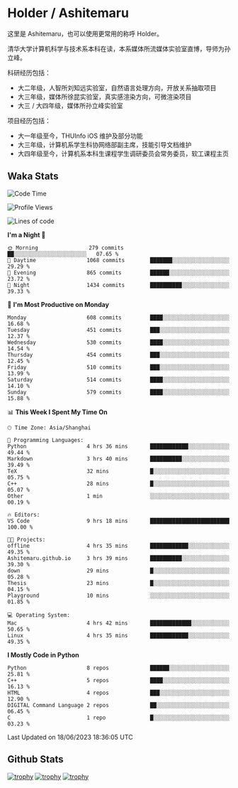 # Holder / Ashitemaru

这里是 Ashitemaru，也可以使用更常用的称呼 Holder。

清华大学计算机科学与技术系本科在读，本系媒体所流媒体实验室直博，导师为孙立峰。

科研经历包括：

- 大二年级，人智所刘知远实验室，自然语言处理方向，开放关系抽取项目
- 大三年级，媒体所徐昆实验室，真实感渲染方向，可微渲染项目
- 大三 / 大四年级，媒体所孙立峰实验室

项目经历包括：

- 大一年级至今，THUInfo iOS 维护及部分功能
- 大三年级，计算机系学生科协网络部副主席，技能引导文档维护
- 大四年级至今，计算机系本科生课程学生调研委员会常务委员，软工课程主页

## Waka Stats

<!--START_SECTION:waka-->
![Code Time](http://img.shields.io/badge/Code%20Time-935%20hrs%2058%20mins-blue)

![Profile Views](http://img.shields.io/badge/Profile%20Views-10-blue)

![Lines of code](https://img.shields.io/badge/From%20Hello%20World%20I%27ve%20Written-2.7%20million%20lines%20of%20code-blue)

**I'm a Night 🦉** 

```text
🌞 Morning                279 commits         ██░░░░░░░░░░░░░░░░░░░░░░░   07.65 % 
🌆 Daytime                1068 commits        ███████░░░░░░░░░░░░░░░░░░   29.29 % 
🌃 Evening                865 commits         ██████░░░░░░░░░░░░░░░░░░░   23.72 % 
🌙 Night                  1434 commits        ██████████░░░░░░░░░░░░░░░   39.33 % 
```
📅 **I'm Most Productive on Monday** 

```text
Monday                   608 commits         ████░░░░░░░░░░░░░░░░░░░░░   16.68 % 
Tuesday                  451 commits         ███░░░░░░░░░░░░░░░░░░░░░░   12.37 % 
Wednesday                530 commits         ████░░░░░░░░░░░░░░░░░░░░░   14.54 % 
Thursday                 454 commits         ███░░░░░░░░░░░░░░░░░░░░░░   12.45 % 
Friday                   510 commits         ███░░░░░░░░░░░░░░░░░░░░░░   13.99 % 
Saturday                 514 commits         ████░░░░░░░░░░░░░░░░░░░░░   14.10 % 
Sunday                   579 commits         ████░░░░░░░░░░░░░░░░░░░░░   15.88 % 
```


📊 **This Week I Spent My Time On** 

```text
🕑︎ Time Zone: Asia/Shanghai

💬 Programming Languages: 
Python                   4 hrs 36 mins       ████████████░░░░░░░░░░░░░   49.44 % 
Markdown                 3 hrs 40 mins       ██████████░░░░░░░░░░░░░░░   39.49 % 
TeX                      32 mins             █░░░░░░░░░░░░░░░░░░░░░░░░   05.75 % 
C++                      28 mins             █░░░░░░░░░░░░░░░░░░░░░░░░   05.07 % 
Other                    1 min               ░░░░░░░░░░░░░░░░░░░░░░░░░   00.19 % 

🔥 Editors: 
VS Code                  9 hrs 18 mins       █████████████████████████   100.00 % 

🐱‍💻 Projects: 
offline                  4 hrs 35 mins       ████████████░░░░░░░░░░░░░   49.35 % 
Ashitemaru.github.io     3 hrs 39 mins       ██████████░░░░░░░░░░░░░░░   39.30 % 
down                     29 mins             █░░░░░░░░░░░░░░░░░░░░░░░░   05.28 % 
Thesis                   23 mins             █░░░░░░░░░░░░░░░░░░░░░░░░   04.15 % 
Playground               10 mins             ░░░░░░░░░░░░░░░░░░░░░░░░░   01.85 % 

💻 Operating System: 
Mac                      4 hrs 42 mins       █████████████░░░░░░░░░░░░   50.65 % 
Linux                    4 hrs 35 mins       ████████████░░░░░░░░░░░░░   49.35 % 
```

**I Mostly Code in Python** 

```text
Python                   8 repos             ██████░░░░░░░░░░░░░░░░░░░   25.81 % 
C++                      5 repos             ████░░░░░░░░░░░░░░░░░░░░░   16.13 % 
HTML                     4 repos             ███░░░░░░░░░░░░░░░░░░░░░░   12.90 % 
DIGITAL Command Language 2 repos             ██░░░░░░░░░░░░░░░░░░░░░░░   06.45 % 
C                        1 repo              █░░░░░░░░░░░░░░░░░░░░░░░░   03.23 % 
```




 Last Updated on 18/06/2023 18:36:05 UTC
<!--END_SECTION:waka-->

## Github Stats

[![trophy](https://github-profile-trophy.vercel.app/?username=Ashitemaru&column=7)](https://github.com/Ashitemaru)
[![trophy](https://github-readme-stats.vercel.app/api?username=Ashitemaru&show_icons=true&include_all_commits=true)](https://github.com/Ashitemaru)
[![trophy](https://github-readme-stats.vercel.app/api/top-langs/?username=Ashitemaru&layout=compact)](https://github.com/Ashitemaru)

<!--
**Ashitemaru/Ashitemaru** is a ✨ _special_ ✨ repository because its `README.md` (this file) appears on your GitHub profile.

Here are some ideas to get you started:

- 🔭 I’m currently working on ...
- 🌱 I’m currently learning ...
- 👯 I’m looking to collaborate on ...
- 🤔 I’m looking for help with ...
- 💬 Ask me about ...
- 📫 How to reach me: ...
- 😄 Pronouns: ...
- ⚡ Fun fact: ...
-->
